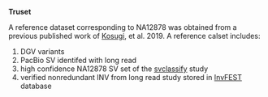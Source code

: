 **Truset**

A reference dataset corresponding to NA12878 was obtained from a previous published work of [Kosugi](https://genomebiology.biomedcentral.com/articles/10.1186/s13059-019-1720-5), et al. 2019. 
A reference calset includes:
 
 1. DGV variants 
 2. PacBio SV identifed with long read
 3. high confidence NA12878 SV set of the [svclassify]((ftp://ftp-trace.ncbi.nlm.nih.gov//giab/ftp/technical/svclassify_Manuscript/Supplementary_Information)) study
 4. verified nonredundant INV from long read study stored in [InvFEST](http://invfestdb.uab.cat/#:~:text=The%20InvFEST%20database%20stores%20and,the%20resolution%20of%20each%20study.) database
 
 
 
 
